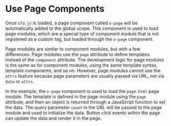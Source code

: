 <template is="exm-article">
<a href="../../publics/examples/use-page/demo.html" preview></a>
<a href="../../publics/examples/use-page/page.html" main></a>
</template>

# Use Page Components

Once `ofa.js` is loaded, a page component called `o-page` will be automatically added to the global scope. This component is used to load page modules, which are a special type of component module that is not registered as a custom tag, but loaded through the `o-page` component.

Page modules are similar to component modules, but with a few differences. Page modules use the `page` attribute to define templates instead of the `component` attribute. The development logic for page modules is the same as for component modules, using the same template syntax, template components, and so on. However, page modules cannot use the `attrs` feature because page parameters are usually passed via URL, not via `data` or `attrs`.

In the example, the `o-page` component is used to load the `page.html` page module. The template is defined in the page module using the `page` attribute, and then an object is returned through a JavaScript function to set the data. The query parameter `count` in the URL will be passed to the page module and used to initialize the data. Button click events within the page can update the data and render it in the page.
